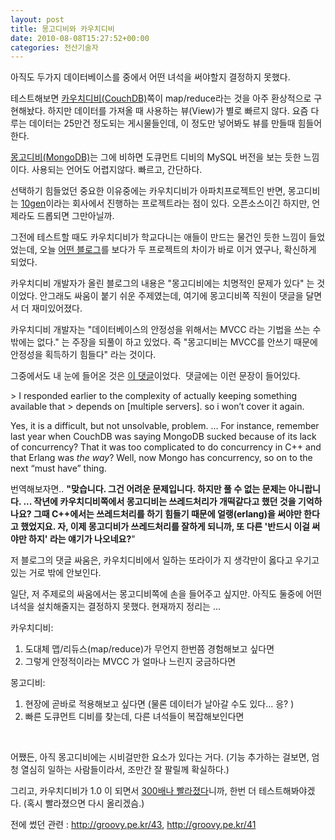 ```yaml
---
layout: post
title: 몽고디비와 카우치디비
date: 2010-08-08T15:27:52+00:00
categories: 전산기술자
---
```

아직도 두가지 데이터베이스를 중에서 어떤 녀석을 써야할지 결정하지 못했다.

테스트해보면 <a title="[http://couchdb.apache.org/]로 이동합니다." href="http://couchdb.apache.org/" target="_blank">카우치디비(CouchDB)</a>쪽이 map/reduce라는 것을 아주 환상적으로 구현해놨다. 하지만 데이터를 가져올 때 사용하는 뷰(View)가 별로 빠르지 않다. 요즘 다루는 데이터는 25만건 정도되는 게시물들인데, 이 정도만 넣어봐도 뷰를 만들때 힘들어한다.

<a title="[http://www.mongodb.org/]로 이동합니다." href="http://www.mongodb.org/" target="_blank">몽고디비(MongoDB)</a>는 그에 비하면 도큐먼트 디비의 MySQL 버전을 보는 듯한 느낌이다. 사용되는 언어도 어렵지않다. 빠르고, 간단하다.

선택하기 힘들었던 중요한 이유중에는 카우치디비가 아파치프로젝트인 반면, 몽고디비는 <a title="[http://www.10gen.com/]로 이동합니다." href="http://www.10gen.com/" target="_blank">10gen</a>이라는 회사에서 진행하는 프로젝트라는 점이 있다. 오픈소스이긴 하지만, 언제라도 드롭되면 그만아닐까.

그전에 테스트할 때도 카우치디비가 학교다니는 애들이 만드는 물건인 듯한 느낌이 들었었는데, 오늘 <a title="[http://redbeard0531.s3.amazonaws.com/mikeals_blog_backup/MongoDB+Performance+&amp;+Durability.html]로 이동합니다." href="http://redbeard0531.s3.amazonaws.com/mikeals_blog_backup/MongoDB+Performance+&amp;+Durability.html" target="_blank">어떤 블로그</a>를 보다가 두 프로젝트의 차이가 바로 이거 였구나, 확신하게 되었다.

카우치디비 개발자가 올린 블로그의 내용은 "몽고디비에는 치명적인 문제가 있다" 는 것이었다. 안그래도 싸움이 붙기 쉬운 주제였는데, 여기에 몽고디비쪽 직원이 댓글을 달면서 더 재미있어졌다.

카우치디비 개발자는 "데이터베이스의 안정성을 위해서는 MVCC 라는 기법을 쓰는 수밖에는 없다." 는 주장을 되풀이 하고 있었다. 즉 "몽고디비는 MVCC를 안쓰기 때문에 안정성을 획득하기 힘들다" 라는 것이다.

그중에서도 내 눈에 들어온 것은 <a title="[http://redbeard0531.s3.amazonaws.com/mikeals_blog_backup/MongoDB+Performance+&amp;+Durability.html#comment-1750]로 이동합니다." href="http://redbeard0531.s3.amazonaws.com/mikeals_blog_backup/MongoDB+Performance+&amp;+Durability.html#comment-1750" target="_blank">이 댓글</a>이었다.  댓글에는 이런 문장이 들어있다.

&gt; I responded earlier to the complexity of actually keeping something available that
&gt; depends on [multiple servers]. so i won’t cover it again.

Yes, it is a difficult, but not unsolvable, problem. ... For
instance, remember last year when CouchDB was saying MongoDB sucked
because of its lack of concurrency? That it was too complicated to do
concurrency in C++ and that Erlang was <i>the way</i>? Well, now Mongo has concurrency, so on to the next “must have” thing.

번역해보자면.. <span style="font-weight: bold;">"맞습니다. 그건 어려운 문제입니다. 하지만 풀 수 없는 문제는 아니랍니다. ... 작년에 카우치디비쪽에서 몽고디비는 쓰레드처리가 개떡같다고 했던 것을 기억하나요? 그때 C++에서는 쓰레드처리를 하기 힘들기 때문에 얼랭(erlang)을 써야만 한다고 했었지요. 자, 이제 몽고디비가 쓰레드처리를 잘하게 되니까, 또 다른 '반드시 이걸 써야만 하지' 라는 얘기가 나오네요?</span>"

저 블로그의 댓글 싸움은, 카우치디비에서 일하는 또라이가 지 생각만이 옳다고 우기고 있는 거로 밖에 안보인다.

일단, 저 주제로의 싸움에서는 몽고디비쪽에 손을 들어주고 싶지만. 아직도 둘중에 어떤 녀석을 설치해줄지는 결정하지 못했다. 현재까지 정리는 ...

카우치디비:

1. 도대체 맵/리듀스(map/reduce)가 무언지 한번쯤 경험해보고 싶다면
2. 그렇게 안정적이라는 MVCC 가 얼마나 느린지 궁금하다면

몽고디비:

1. 현장에 곧바로 적용해보고 싶다면 (물론 데이터가 날아갈 수도 있다... 응? )
2. 빠른 도큐먼트 디비를 찾는데, 다른 녀석들이 복잡해보인다면

&nbsp;

어쨌든, 아직 몽고디비에는 시비걸만한 요소가 있다는 거다. (기능 추가하는 걸보면, 엄청 열심히 일하는 사람들이라서, 조만간 잘 팔릴께 확실하다.)

그리고, 카우치디비가 1.0 이 되면서 <a title="[http://www.nytimes.com/external/idg/2010/07/14/14idg-couchdb-nosql-database-ready-for-production-use-58614.html]로 이동합니다." href="http://www.nytimes.com/external/idg/2010/07/14/14idg-couchdb-nosql-database-ready-for-production-use-58614.html" target="_blank">300배나 빨라졌다</a>니까, 한번 더 테스트해봐야겠다. (혹시 빨라졌으면 다시 올리겠슴.)

전에 썼던 관련 : <a title="[http://groovy.pe.kr/43]로 이동합니다." href="http://groovy.pe.kr/43" target="_blank">http://groovy.pe.kr/43</a>, <a title="[http://groovy.pe.kr/41]로 이동합니다." href="http://groovy.pe.kr/41" target="_blank">http://groovy.pe.kr/41</a>
